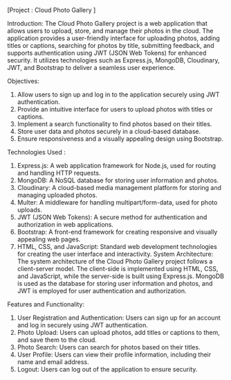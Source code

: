 [Project : Cloud Photo Gallery ] 

Introduction: The Cloud Photo Gallery project is a web application 
that allows users to upload, store, and manage their photos in the 
cloud. The application provides a user-friendly interface for uploading 
photos, adding titles or captions, searching for photos by title, 
submitting feedback, and supports authentication using JWT (JSON Web 
Tokens) for enhanced security. It utilizes technologies such as Express.js, 
MongoDB, Cloudinary, JWT, and Bootstrap to deliver a seamless user 
experience.

Objectives: 
1. Allow users to sign up and log in to the application securely using 
JWT authentication. 
2. Provide an intuitive interface for users to upload photos with titles 
or captions. 
3. Implement a search functionality to find photos based on their titles. 
4. Store user data and photos securely in a cloud-based database. 
5. Ensure responsiveness and a visually appealing design using 
Bootstrap. 

Technologies Used :  
1. Express.js: A web application framework for Node.js, used for 
routing and handling HTTP requests. 
2. MongoDB: A NoSQL database for storing user information and 
photos. 
3. Cloudinary: A cloud-based media management platform for 
storing and managing uploaded photos. 
4. Multer: A middleware for handling multipart/form-data, used for 
photo uploads. 
5. JWT (JSON Web Tokens): A secure method for authentication and 
authorization in web applications. 
6. Bootstrap: A front-end framework for creating responsive and 
visually appealing web pages. 
7. HTML, CSS, and JavaScript: Standard web development 
technologies for creating the user interface and interactivity. 
System Architecture:  
The system architecture of the Cloud Photo Gallery project follows a 
client-server model. The client-side is implemented using HTML, CSS, 
and JavaScript, while the server-side is built using Express.js. MongoDB 
is used as the database for storing user information and photos, and 
JWT is employed for user authentication and authorization. 

Features and Functionality: 
1. User Registration and Authentication: Users can sign up for an 
account and log in securely using JWT authentication. 
2. Photo Upload: Users can upload photos, add titles or captions to 
them, and save them to the cloud. 
3. Photo Search: Users can search for photos based on their titles. 
5. User Profile: Users can view their profile information, including 
their name and email address. 
6. Logout: Users can log out of the application to ensure security. 
